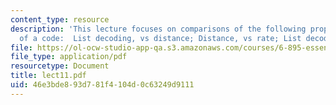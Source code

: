 ```yaml
---
content_type: resource
description: 'This lecture focuses on comparisons of the following properties/parameters
  of a code:  List decoding, vs distance; Distance, vs rate; List decoding, vs rate.'
file: https://ol-ocw-studio-app-qa.s3.amazonaws.com/courses/6-895-essential-coding-theory-fall-2004/46e3bde893d781f4104d0c63249d9111_lect11.pdf
file_type: application/pdf
resourcetype: Document
title: lect11.pdf
uid: 46e3bde8-93d7-81f4-104d-0c63249d9111
---
```

